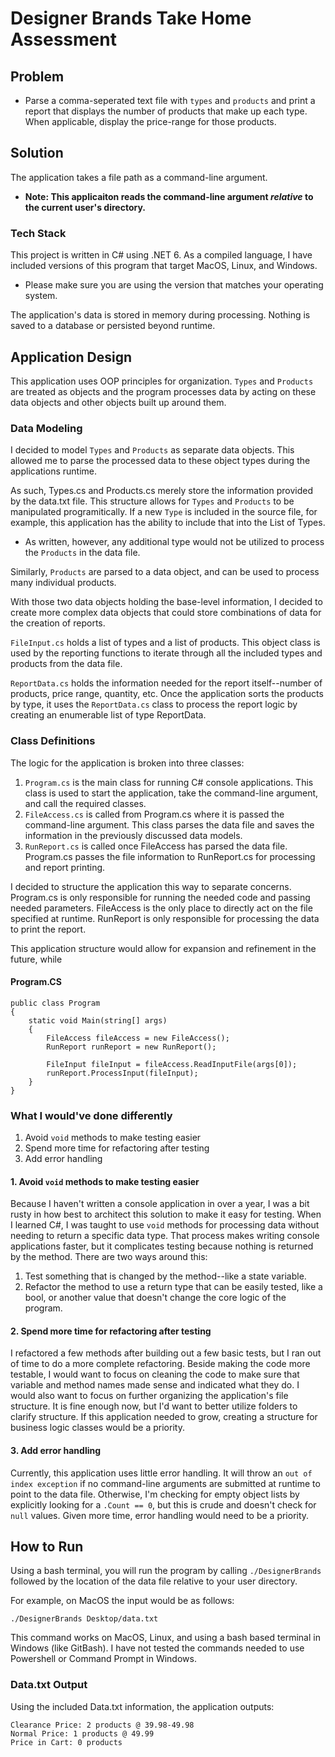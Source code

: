 # Designer Brands Take Home Assessment
## Problem
* Parse a comma-seperated text file with `types` and `products` and print a report that displays the number of products that make up each type. When applicable, display the price-range for those products.
## Solution
The application takes a file path as a command-line argument. 
* **Note: This applicaiton reads the command-line argument *relative* to the current user's directory.**
### Tech Stack
This project is written in C# using .NET 6. As a compiled language, I have included versions of this program that target MacOS, Linux, and Windows. 
* Please make sure you are using the version that matches your operating system.

The application's data is stored in memory during processing. Nothing is saved to a database or persisted beyond runtime.
## Application Design 
This application uses OOP principles for organization. `Types` and `Products` are treated as objects and the program processes data by acting on these data objects and other objects built up around them.
### Data Modeling
I decided to model `Types` and `Products` as separate data objects. This allowed me to parse the processed data to these object types during the applications runtime.

As such, Types.cs and Products.cs merely store the information provided by the data.txt file. This structure allows for `Types` and `Products` to be manipulated programitically. If a new `Type` is included in the source file, for example, this application has the ability to include that into the List of Types.

* As written, however, any additional type would not be utilized to process the `Products` in the data file.

Similarly, `Products` are parsed to a data object, and can be used to process many individual products. 

With those two data objects holding the base-level information, I decided to create more complex data objects that could store combinations of data for the creation of reports. 

`FileInput.cs` holds a list of types and a list of products. This object class is used by the reporting functions to iterate through all the included types and products from the data file. 

`ReportData.cs` holds the information needed for the report itself--number of products, price range, quantity, etc. Once the application sorts the products by type, it uses the `ReportData.cs` class to process the report logic by creating an enumerable list of type ReportData. 

### Class Definitions
The logic for the application is broken into three classes:

1. `Program.cs` is the main class for running C# console applications. This class is used to start the application, take the command-line argument, and call the required classes.
1. `FileAccess.cs` is called from Program.cs where it is passed the command-line argument. This class parses the data file and saves the information in the previously discussed data models. 
1. `RunReport.cs` is called once FileAccess has parsed the data file. Program.cs passes the file information to RunReport.cs for processing and report printing.

I decided to structure the application this way to separate concerns. Program.cs is only responsible for running the needed code and passing needed parameters. FileAccess is the only place to directly act on the file specified at runtime. RunReport is only responsible for processing the data to print the report. 

This application structure would allow for expansion and refinement in the future, while 
#### Program.CS
    public class Program
    {
        static void Main(string[] args)
        {
            FileAccess fileAccess = new FileAccess();
            RunReport runReport = new RunReport();

            FileInput fileInput = fileAccess.ReadInputFile(args[0]);
            runReport.ProcessInput(fileInput);
        }
    }
### What I would've done differently
1. Avoid `void` methods to make testing easier
1. Spend more time for refactoring after testing
1. Add error handling

#### 1. Avoid `void` methods to make testing easier
Because I haven't written a console application in over a year, I was a bit rusty in how best to architect this solution to make it easy for testing. When I learned C#, I was taught to use `void` methods for processing data without needing to return a specific data type. That process makes writing console applications faster, but it complicates testing because nothing is returned by the method. There are two ways around this: 
1. Test something that is changed by the method--like a state variable.
1. Refactor the method to use a return type that can be easily tested, like a bool, or another value that doesn't change the core logic of the program.

#### 2. Spend more time for refactoring after testing
I refactored a few methods after building out a few basic tests, but I ran out of time to do a more complete refactoring. Beside making the code more testable, I would want to focus on cleaning the code to make sure that variable and method names made sense and indicated what they do. I would also want to focus on further organizing the application's file structure. It is fine enough now, but I'd want to better utilize folders to clarify structure. If this application needed to grow, creating a structure for business logic classes would be a priority. 

#### 3. Add error handling
Currently, this application uses little error handling. It will throw an `out of index exception` if no command-line arguments are submitted at runtime to point to the data file. Otherwise, I'm checking for empty object lists by explicitly looking for a `.Count == 0`, but this is crude and doesn't check for `null` values. Given more time, error handling would need to be a priority.  

## How to Run
Using a bash terminal, you will run the program by calling  `./DesignerBrands` followed by the location of the data file relative to your user directory. 

For example, on MacOS the input would be as follows:

    ./DesignerBrands Desktop/data.txt

This command works on MacOS, Linux, and using a bash based terminal in Windows (like GitBash). I have not tested the commands needed to use Powershell or Command Prompt in Windows.     
### Data.txt Output
Using the included Data.txt information, the application outputs:

    Clearance Price: 2 products @ 39.98-49.98
    Normal Price: 1 products @ 49.99
    Price in Cart: 0 products
